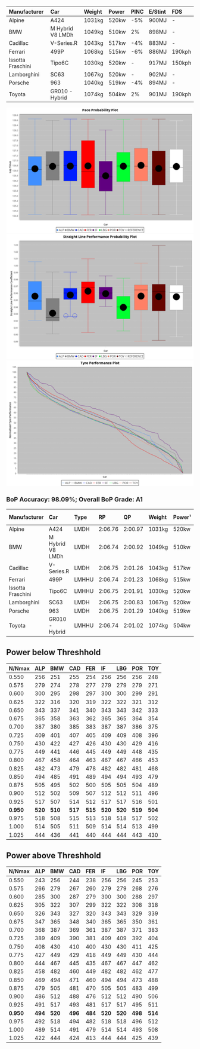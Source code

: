 |Manufacturer|Car|Weight|Power|PINC|E/Stint|FDS|
|:-|:-|:-|:-|:-|:-|:-|
|Alpine|A424|1031kg|520kw|-5%|900MJ|-|
|BMW|M Hybrid V8 LMDh|1049kg|510kw|2%|898MJ|-|
|Cadillac|V-Series.R|1043kg|517kw|-4%|883MJ|-|
|Ferrari|499P|1068kg|515kw|-6%|886MJ|190kph|
|Issotta Fraschini|Tipo6C|1030kg|520kw|-|917MJ|150kph|
|Lamborghini|SC63|1067kg|520kw|-|902MJ|-|
|Porsche|963|1040kg|519kw|-4%|894MJ|-|
|Toyota|GR010 - Hybrid|1074kg|504kw|2%|901MJ|190kph|

![PACECHART](./IMG/AUTO.png)
![STRAIGHTLINEPERFORMANCECHART](./IMG/AUTO_sp.png)
![TYREPERFORMANCECHART](./IMG/AUTO_tw.png)

### BoP Accuracy: 98.09%; Overall BoP Grade: A1
|Manufacturer|Car|Type|RP|QP|Weight|Power¹|Threshhold|PINC|Power²|E/Stint|AVG Vmax|FDS|RDLC|L/Stint|BOP-Grade|ModelAccuracy|ModelPoints|Match%|
|:-|:-|:-|:-|:-|:-|:-|:-|:-|:-|:-|:-|:-|:-|:-|:-|:-|:-|:-|
|Alpine|A424|LMDH|2:06.76|2:00.97|1031kg|520kw|210.0kph|-5%|494kw|900MJ|303.68kph|-|1.03|25|~A1|81.46%|523|100.00%|
|BMW|M Hybrid V8 LMDh|LMDH|2:06.74|2:00.92|1049kg|510kw|210.0kph|2%|520kw|898MJ|300.19kph|-|1.02|25|~A1|98.60%|1690|100.00%|
|Cadillac|V-Series.R|LMDH|2:06.75|2:01.26|1043kg|517kw|210.0kph|-4%|496kw|883MJ|302.80kph|-|1.02|25|~A1|98.38%|1765|96.98%|
|Ferrari|499P|LMHHU|2:06.74|2:01.23|1068kg|515kw|210.0kph|-6%|484kw|886MJ|302.88kph|190kph|1.02|25|~A1|92.24%|2247|100.00%|
|Issotta Fraschini|Tipo6C|LMHHU|2:06.75|2:01.91|1030kg|520kw|210.0kph|-|520kw|917MJ|305.63kph|150kph|1.08|25|+A2|66.67%|96|92.42%|
|Lamborghini|SC63|LMDH|2:06.75|2:00.83|1067kg|520kw|210.0kph|-|520kw|902MJ|301.12kph|-|1.02|25|~A1|96.77%|419|95.35%|
|Porsche|963|LMDH|2:06.75|2:01.29|1040kg|519kw|210.0kph|-4%|498kw|894MJ|303.59kph|-|1.02|25|~A1|96.81%|5438|100.00%|
|Toyota|GR010 - Hybrid|LMHHU|2:06.74|2:01.02|1074kg|504kw|210.0kph|2%|514kw|901MJ|302.69kph|190kph|1.02|25|~A1|86.04%|1751|100.00%|

## Power below Threshhold
|N/Nmax|ALP|BMW|CAD|FER|IF|LBG|POR|TOY|
|:-|:-|:-|:-|:-|:-|:-|:-|:-|
|0.550|256|251|255|254|256|256|256|248|
|0.575|279|274|278|277|279|279|279|271|
|0.600|300|295|298|297|300|300|299|291|
|0.625|322|316|320|319|322|322|321|312|
|0.650|343|337|341|340|343|343|342|333|
|0.675|365|358|363|362|365|365|364|354|
|0.700|387|380|385|383|387|387|386|375|
|0.725|409|401|407|405|409|409|408|396|
|0.750|430|422|427|426|430|430|429|416|
|0.775|449|441|446|445|449|449|448|435|
|0.800|467|458|464|463|467|467|466|453|
|0.825|482|473|479|478|482|482|481|468|
|0.850|494|485|491|489|494|494|493|479|
|0.875|505|495|502|500|505|505|504|489|
|0.900|512|502|509|507|512|512|511|496|
|0.925|517|507|514|512|517|517|516|501|
|**0.950**|**520**|**510**|**517**|**515**|**520**|**520**|**519**|**504**|
|0.975|518|508|515|513|518|518|517|502|
|1.000|514|505|511|509|514|514|513|499|
|1.025|444|436|441|440|444|444|443|430|

## Power above Threshhold
|N/Nmax|ALP|BMW|CAD|FER|IF|LBG|POR|TOY|
|:-|:-|:-|:-|:-|:-|:-|:-|:-|
|0.550|243|256|244|238|256|256|245|253|
|0.575|266|279|267|260|279|279|268|276|
|0.600|285|300|287|279|300|300|288|297|
|0.625|305|322|307|299|322|322|308|318|
|0.650|326|343|327|320|343|343|329|339|
|0.675|347|365|348|340|365|365|350|361|
|0.700|368|387|369|361|387|387|371|383|
|0.725|389|409|390|381|409|409|392|404|
|0.750|408|430|410|400|430|430|411|425|
|0.775|427|449|429|418|449|449|430|444|
|0.800|444|467|445|435|467|467|447|462|
|0.825|458|482|460|449|482|482|462|477|
|0.850|469|494|471|460|494|494|473|488|
|0.875|479|505|481|470|505|505|483|499|
|0.900|486|512|488|476|512|512|490|506|
|0.925|491|517|493|481|517|517|495|511|
|**0.950**|**494**|**520**|**496**|**484**|**520**|**520**|**498**|**514**|
|0.975|492|518|494|482|518|518|496|512|
|1.000|489|514|491|479|514|514|493|508|
|1.025|422|444|424|413|444|444|425|439|
